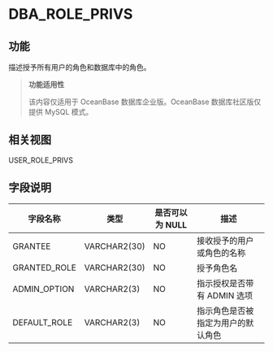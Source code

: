 DBA_ROLE_PRIVS 
===================================


功能 
-----------

描述授予所有用户的角色和数据库中的角色。

> **功能适用性**
>
> 该内容仅适用于 OceanBase 数据库企业版。OceanBase 数据库社区版仅提供 MySQL 模式。

相关视图 
-------------

USER_ROLE_PRIVS

字段说明 
-------------



|   **字段名称**   |    **类型**    | **是否可以为 NULL** |      **描述**       |
|--------------|--------------|----------------|-------------------|
| GRANTEE      | VARCHAR2(30) | NO             | 接收授予的用户或角色的名称     |
| GRANTED_ROLE | VARCHAR2(30) | NO             | 授予角色名             |
| ADMIN_OPTION | VARCHAR2(3)  | NO             | 指示授权是否带有 ADMIN 选项 |
| DEFAULT_ROLE | VARCHAR2(3)  | NO             | 指示角色是否被指定为用户的默认角色 |



